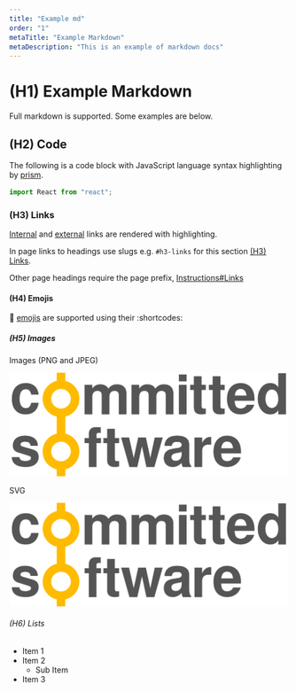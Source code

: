 ```yaml
---
title: "Example md"
order: "1"
metaTitle: "Example Markdown"
metaDescription: "This is an example of markdown docs"
---
```


# (H1) Example Markdown

Full markdown is supported. Some examples are below.

## (H2) Code

The following is a code block with JavaScript language syntax highlighting by [prism](https://prismjs.com/).

```javascript
import React from "react";
```

### (H3) Links

[Internal](/) and [external](http://committed.software) links are rendered with highlighting.

In page links to headings use slugs e.g. `#h3-links` for this section [(H3) Links](#h3-links).

Other page headings require the page prefix, [Instructions#Links](/instructions#links)

#### (H4) Emojis

:tada: [emojis](https://www.webfx.com/tools/emoji-cheat-sheet/) are supported using their :shortcodes:

##### (H5) Images

Images (PNG and JPEG)

![Example Image](./CommittedSoftware.png "Committed Software")

SVG

![Example Image](./CommittedSoftware.svg "Committed Software")

###### (H6) Lists

- Item 1
- Item 2
  - Sub Item
- Item 3
